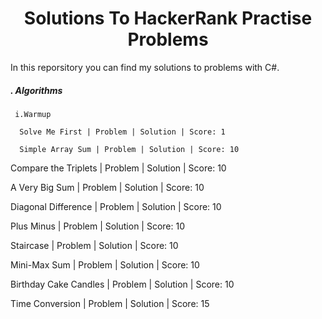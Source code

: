 

<h1 align="center">Solutions To HackerRank Practise Problems</h1>

In this reporsitory you can find my solutions to problems with C#.

<h5 align="left"> . Algorithms </h1>
          
     i.Warmup
          
      Solve Me First | Problem | Solution | Score: 1
      
      Simple Array Sum | Problem | Solution | Score: 10
  
  Compare the Triplets | Problem | Solution | Score: 10
          
  A Very Big Sum | Problem | Solution | Score: 10
  
  Diagonal Difference | Problem | Solution | Score: 10
          
  Plus Minus | Problem | Solution | Score: 10
          
  Staircase | Problem | Solution | Score: 10
          
  Mini-Max Sum | Problem | Solution | Score: 10
          
 Birthday Cake Candles | Problem | Solution | Score: 10
          
 Time Conversion | Problem | Solution | Score: 15
